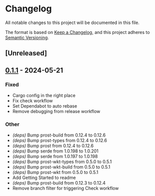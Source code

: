 # Changelog
All notable changes to this project will be documented in this file.

The format is based on [Keep a Changelog](https://keepachangelog.com/en/1.0.0/),
and this project adheres to [Semantic Versioning](https://semver.org/spec/v2.0.0.html).

## [Unreleased]

## [0.1.1](https://github.com/liamwh/openfga-rs/compare/v0.1.0...v0.1.1) - 2024-05-21

### Fixed
- Cargo config in the right place
- Fix check workflow
- Set Dependabot to auto rebase
- Remove debugging from release workflow

### Other
- *(deps)* Bump prost-build from 0.12.4 to 0.12.6
- *(deps)* Bump prost-types from 0.12.4 to 0.12.6
- *(deps)* Bump prost from 0.12.4 to 0.12.6
- *(deps)* Bump serde from 1.0.198 to 1.0.201
- *(deps)* Bump serde from 1.0.197 to 1.0.198
- *(deps)* Bump prost-wkt-types from 0.5.0 to 0.5.1
- *(deps)* Bump prost-wkt-build from 0.5.0 to 0.5.1
- *(deps)* Bump prost-wkt from 0.5.0 to 0.5.1
- Add Getting Started to readme
- *(deps)* Bump prost-build from 0.12.3 to 0.12.4
- Remove branch filter for triggering Check workflow
